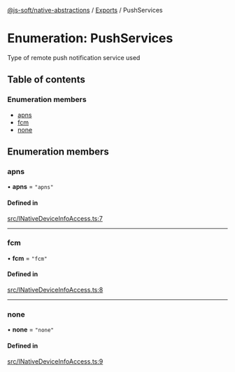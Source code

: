 [@js-soft/native-abstractions](../README.md) / [Exports](../modules.md) / PushServices

# Enumeration: PushServices

Type of remote push notification service used

## Table of contents

### Enumeration members

- [apns](PushServices.md#apns)
- [fcm](PushServices.md#fcm)
- [none](PushServices.md#none)

## Enumeration members

### apns

• **apns** = `"apns"`

#### Defined in

[src/INativeDeviceInfoAccess.ts:7](https://github.com/js-soft/ts-native-access/blob/2235f5c/packages/abstractions/src/INativeDeviceInfoAccess.ts#L7)

___

### fcm

• **fcm** = `"fcm"`

#### Defined in

[src/INativeDeviceInfoAccess.ts:8](https://github.com/js-soft/ts-native-access/blob/2235f5c/packages/abstractions/src/INativeDeviceInfoAccess.ts#L8)

___

### none

• **none** = `"none"`

#### Defined in

[src/INativeDeviceInfoAccess.ts:9](https://github.com/js-soft/ts-native-access/blob/2235f5c/packages/abstractions/src/INativeDeviceInfoAccess.ts#L9)

